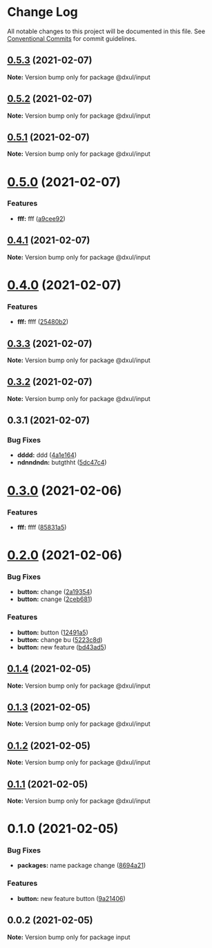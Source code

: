 # Change Log

All notable changes to this project will be documented in this file.
See [Conventional Commits](https://conventionalcommits.org) for commit guidelines.

## [0.5.3](https://github.com/dxul/input/compare/@dxul/input@0.5.2...@dxul/input@0.5.3) (2021-02-07)

**Note:** Version bump only for package @dxul/input





## [0.5.2](https://github.com/dxul/input/compare/@dxul/input@0.5.1...@dxul/input@0.5.2) (2021-02-07)

**Note:** Version bump only for package @dxul/input





## [0.5.1](https://github.com/dxul/input/compare/@dxul/input@0.5.0...@dxul/input@0.5.1) (2021-02-07)

**Note:** Version bump only for package @dxul/input





# [0.5.0](https://github.com/dxul/input/compare/@dxul/input@0.4.1...@dxul/input@0.5.0) (2021-02-07)


### Features

* **fff:** fff ([a9cee92](https://github.com/dxul/input/commit/a9cee928c7ecb978c3fd0f9ada63e4e59c3fd7fb))





## [0.4.1](https://github.com/dxul/angular-mono-repo/compare/@dxul/input@0.4.0...@dxul/input@0.4.1) (2021-02-07)

**Note:** Version bump only for package @dxul/input





# [0.4.0](https://github.com/dxul/angular-mono-repo/compare/@dxul/input@0.3.3...@dxul/input@0.4.0) (2021-02-07)


### Features

* **fff:** ffff ([25480b2](https://github.com/dxul/angular-mono-repo/commit/25480b254643394341ceab6f050fca40b9a7e730))





## [0.3.3](https://github.com/dxul/angular-mono-repo/compare/@dxul/input@0.3.2...@dxul/input@0.3.3) (2021-02-07)

**Note:** Version bump only for package @dxul/input





## [0.3.2](https://github.com/dxul/angular-mono-repo/compare/@dxul/input@0.3.1...@dxul/input@0.3.2) (2021-02-07)

**Note:** Version bump only for package @dxul/input





## 0.3.1 (2021-02-07)


### Bug Fixes

* **dddd:** ddd ([4a1e164](https://github.com/dxul/angular-mono-repo/commit/4a1e1644bb2974d14eb87dadd37a3c6145d205ce))
* **ndnndndn:** butgthht ([5dc47c4](https://github.com/dxul/angular-mono-repo/commit/5dc47c42c8c52ea7bd5e40ae9d08f202778da0bf))





# [0.3.0](https://github.com/novakand/angualr-mono-repo/compare/@dxul/input@0.2.0...@dxul/input@0.3.0) (2021-02-06)


### Features

* **fff:** ffff ([85831a5](https://github.com/novakand/angualr-mono-repo/commit/85831a55924bc7f4328875b13d4c10424f598b6d))





# [0.2.0](https://github.com/novakand/angualr-mono-repo/compare/@dxul/input@0.1.4...@dxul/input@0.2.0) (2021-02-06)


### Bug Fixes

* **button:** change ([2a19354](https://github.com/novakand/angualr-mono-repo/commit/2a1935443362b630fc536a3c6502e06d654ddc9d))
* **button:** cnange ([2ceb681](https://github.com/novakand/angualr-mono-repo/commit/2ceb681a5fef63e0bec84f86639a7ebbf9a195b2))


### Features

* **button:** button ([12491a5](https://github.com/novakand/angualr-mono-repo/commit/12491a5dd6b7e5a662f682a759e442e923ddde5e))
* **button:** change bu ([5223c8d](https://github.com/novakand/angualr-mono-repo/commit/5223c8d78c0a59b30d747857d5f7f237ab6322f8))
* **button:** new feature ([bd43ad5](https://github.com/novakand/angualr-mono-repo/commit/bd43ad58ca49090bfbd18b45a971c219f12b807d))





## [0.1.4](https://github.com/novakand/angualr-mono-repo/compare/@dxul/input@0.1.3...@dxul/input@0.1.4) (2021-02-05)

**Note:** Version bump only for package @dxul/input





## [0.1.3](https://github.com/novakand/angualr-mono-repo/compare/@dxul/input@0.1.2...@dxul/input@0.1.3) (2021-02-05)

**Note:** Version bump only for package @dxul/input





## [0.1.2](https://github.com/novakand/angualr-mono-repo/compare/@dxul/input@0.1.1...@dxul/input@0.1.2) (2021-02-05)

**Note:** Version bump only for package @dxul/input





## [0.1.1](https://github.com/novakand/angualr-mono-repo/compare/@dxul/input@0.1.0...@dxul/input@0.1.1) (2021-02-05)

**Note:** Version bump only for package @dxul/input





# 0.1.0 (2021-02-05)


### Bug Fixes

* **packages:** name package change ([8694a21](https://github.com/novakand/angualr-mono-repo/commit/8694a219600177c31cc082512b9405e09f719ac7))


### Features

* **button:** new feature button ([9a21406](https://github.com/novakand/angualr-mono-repo/commit/9a2140619126ecfdd86f9b7e67577d222e9480db))





## 0.0.2 (2021-02-05)

**Note:** Version bump only for package input
